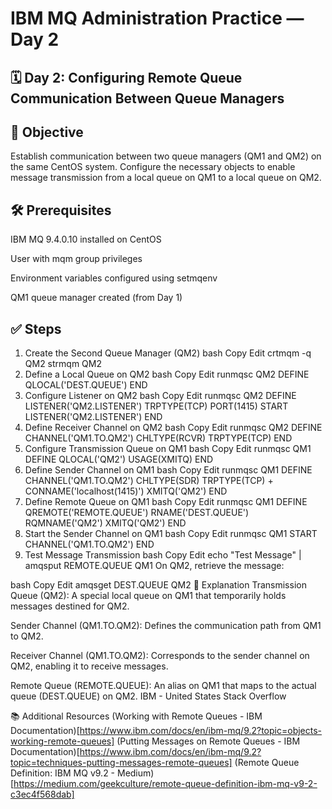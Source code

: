 # IBM MQ Administration Practice — Day 2
## 🗓️ Day 2: Configuring Remote Queue Communication Between Queue Managers
## 🎯 Objective
Establish communication between two queue managers (QM1 and QM2) on the same CentOS system. Configure the necessary objects to enable message transmission from a local queue on QM1 to a local queue on QM2.​

## 🛠️ Prerequisites
IBM MQ 9.4.0.10 installed on CentOS

User with mqm group privileges

Environment variables configured using setmqenv

QM1 queue manager created (from Day 1)​

## ✅ Steps
1. Create the Second Queue Manager (QM2)
bash
Copy
Edit
crtmqm -q QM2
strmqm QM2
2. Define a Local Queue on QM2
bash
Copy
Edit
runmqsc QM2
DEFINE QLOCAL('DEST.QUEUE')
END
3. Configure Listener on QM2
bash
Copy
Edit
runmqsc QM2
DEFINE LISTENER('QM2.LISTENER') TRPTYPE(TCP) PORT(1415)
START LISTENER('QM2.LISTENER')
END
4. Define Receiver Channel on QM2
bash
Copy
Edit
runmqsc QM2
DEFINE CHANNEL('QM1.TO.QM2') CHLTYPE(RCVR) TRPTYPE(TCP)
END
5. Configure Transmission Queue on QM1
bash
Copy
Edit
runmqsc QM1
DEFINE QLOCAL('QM2') USAGE(XMITQ)
END
6. Define Sender Channel on QM1
bash
Copy
Edit
runmqsc QM1
DEFINE CHANNEL('QM1.TO.QM2') CHLTYPE(SDR) TRPTYPE(TCP) +
CONNAME('localhost(1415)') XMITQ('QM2')
END
7. Define Remote Queue on QM1
bash
Copy
Edit
runmqsc QM1
DEFINE QREMOTE('REMOTE.QUEUE') RNAME('DEST.QUEUE') RQMNAME('QM2') XMITQ('QM2')
END
8. Start the Sender Channel on QM1
bash
Copy
Edit
runmqsc QM1
START CHANNEL('QM1.TO.QM2')
END
9. Test Message Transmission
bash
Copy
Edit
echo "Test Message" | amqsput REMOTE.QUEUE QM1
On QM2, retrieve the message:​

bash
Copy
Edit
amqsget DEST.QUEUE QM2
📘 Explanation
Transmission Queue (QM2): A special local queue on QM1 that temporarily holds messages destined for QM2.

Sender Channel (QM1.TO.QM2): Defines the communication path from QM1 to QM2.

Receiver Channel (QM1.TO.QM2): Corresponds to the sender channel on QM2, enabling it to receive messages.

Remote Queue (REMOTE.QUEUE): An alias on QM1 that maps to the actual queue (DEST.QUEUE) on QM2.​
IBM - United States
Stack Overflow

📚 Additional Resources
(Working with Remote Queues - IBM Documentation)[https://www.ibm.com/docs/en/ibm-mq/9.2?topic=objects-working-remote-queues]
(Putting Messages on Remote Queues - IBM Documentation)[https://www.ibm.com/docs/en/ibm-mq/9.2?topic=techniques-putting-messages-remote-queues]
(Remote Queue Definition: IBM MQ v9.2 - Medium)[https://medium.com/geekculture/remote-queue-definition-ibm-mq-v9-2-c3ec4f568dab]

